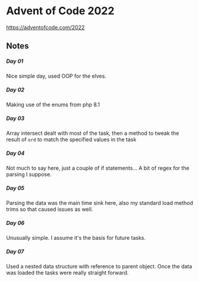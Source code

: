 # Advent of Code 2022

https://adventofcode.com/2022

## Notes

##### Day 01

Nice simple day, used OOP for the elves.

##### Day 02

Making use of the enums from php 8.1

##### Day 03

Array intersect dealt with most of the task, then a method to tweak the result of `ord` to match the specified values in the task

##### Day 04

Not much to say here, just a couple of if statements... A bit of regex for the parsing I suppose.

##### Day 05

Parsing the data was the main time sink here, also my standard load method trims so that caused issues as well.

##### Day 06

Unusually simple. I assume it's the basis for future tasks.

##### Day 07

Used a nested data structure with reference to parent object. Once the data was loaded the tasks were really straight forward.
